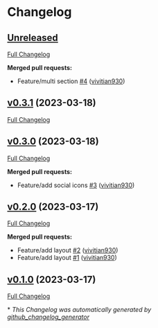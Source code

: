 # Changelog

## [Unreleased](https://github.com/vivitian930/my-portfolio/tree/HEAD)

[Full Changelog](https://github.com/vivitian930/my-portfolio/compare/v0.3.1...HEAD)

**Merged pull requests:**

- Feature/multi section [\#4](https://github.com/vivitian930/my-portfolio/pull/4) ([vivitian930](https://github.com/vivitian930))

## [v0.3.1](https://github.com/vivitian930/my-portfolio/tree/v0.3.1) (2023-03-18)

[Full Changelog](https://github.com/vivitian930/my-portfolio/compare/v0.3.0...v0.3.1)

## [v0.3.0](https://github.com/vivitian930/my-portfolio/tree/v0.3.0) (2023-03-18)

[Full Changelog](https://github.com/vivitian930/my-portfolio/compare/v0.2.0...v0.3.0)

**Merged pull requests:**

- Feature/add social icons [\#3](https://github.com/vivitian930/my-portfolio/pull/3) ([vivitian930](https://github.com/vivitian930))

## [v0.2.0](https://github.com/vivitian930/my-portfolio/tree/v0.2.0) (2023-03-17)

[Full Changelog](https://github.com/vivitian930/my-portfolio/compare/v0.1.0...v0.2.0)

**Merged pull requests:**

- Feature/add layout [\#2](https://github.com/vivitian930/my-portfolio/pull/2) ([vivitian930](https://github.com/vivitian930))
- Feature/add layout [\#1](https://github.com/vivitian930/my-portfolio/pull/1) ([vivitian930](https://github.com/vivitian930))

## [v0.1.0](https://github.com/vivitian930/my-portfolio/tree/v0.1.0) (2023-03-17)

[Full Changelog](https://github.com/vivitian930/my-portfolio/compare/835759455cd93c87a1a3e82020e3a87508d74a78...v0.1.0)



\* *This Changelog was automatically generated by [github_changelog_generator](https://github.com/github-changelog-generator/github-changelog-generator)*
